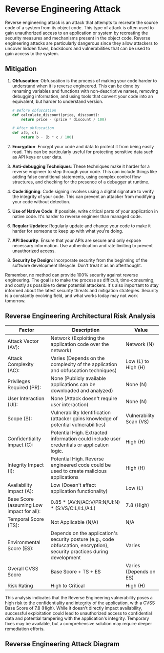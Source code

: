 # Reverse Engineering Attack 

Reverse engineering attack is an attack that attempts to recreate the source code of a system from its object code. This type of attack is often used to gain unauthorized access to an application or system by recreating the security measures and mechanisms present in the object code. Reverse engineering attacks are particularly dangerous since they allow attackers to uncover hidden flaws, backdoors and vulnerabilities that can be used to gain access to the system.

## Mitigation

1. **Obfuscation**: Obfuscation is the process of making your code harder to understand when it is reverse engineered. This can be done by renaming variables and functions with non-descriptive names, removing debugging information, and using tools that convert your code into an equivalent, but harder to understand version.

    ```python
    # Before obfuscation
    def calculate_discount(price, discount):
        return price - (price * discount / 100)

    # After obfuscation
    def a(b, c):
        return b - (b * c / 100)
    ```

2. **Encryption**: Encrypt your code and data to protect it from being easily read. This can be particularly useful for protecting sensitive data such as API keys or user data.

3. **Anti-debugging Techniques**: These techniques make it harder for a reverse engineer to step through your code. This can include things like adding false conditional statements, using complex control flow structures, and checking for the presence of a debugger at runtime.

4. **Code Signing**: Code signing involves using a digital signature to verify the integrity of your code. This can prevent an attacker from modifying your code without detection.

5. **Use of Native Code**: If possible, write critical parts of your application in native code. It's harder to reverse engineer than managed code.

6. **Regular Updates**: Regularly update and change your code to make it harder for someone to keep up with what you're doing.

7. **API Security**: Ensure that your APIs are secure and only expose necessary information. Use authentication and rate limiting to prevent unauthorized access.

8. **Security by Design**: Incorporate security from the beginning of the software development lifecycle. Don't treat it as an afterthought.

Remember, no method can provide 100% security against reverse engineering. The goal is to make the process as difficult, time-consuming, and costly as possible to deter potential attackers. It's also important to stay informed about the latest security threats and mitigation strategies. Security is a constantly evolving field, and what works today may not work tomorrow.

## Reverse Engineering Architectural Risk Analysis

| **Factor**                                  | **Description**                                                                                                               | **Value**                             |
|---------------------------------------------|-------------------------------------------------------------------------------------------------------------------------------|---------------------------------------|
| Attack   Vector (AV):                       | Network   (Exploiting the application code over the network)                                                                  | Network   (N)                         |
| Attack   Complexity (AC):                   | Varies   (Depends on the complexity of the application and obfuscation techniques)                                            |         Low (L) to High (H)           |
| Privileges   Required (PR):                 | None   (Publicly available applications can be downloaded and analyzed)                                                       | None   (N)                            |
| User   Interaction (UI):                    | None   (Attack doesn't require user interaction)                                                                              | None   (N)                            |
| Scope   (S):                                | Vulnerability   Identification (attacker gains knowledge of potential vulnerabilities)                                        |         Vulnerability Scan (VS)       |
| Confidentiality   Impact (C):               | Potential   High. Extracted information could include user credentials or application   logic.                                | High   (H)                            |
| Integrity   Impact (I):                     | Potential   High. Reverse engineered code could be used to create malicious applications                                      | High   (H)                            |
| Availability   Impact (A):                  | Low   (Doesn't affect application functionality)                                                                              | Low   (L)                             |
| Base   Score (assuming Low impact for all): | 0.85   * (AV:N/AC:V/PR:N/UI:N) * (S:VS/C:L/I:L/A:L)                                                                           | 7.8   (High)                          |
| Temporal   Score (TS):                      | Not   Applicable (N/A)                                                                                                        | N/A                                   |
| Environmental   Score (ES):                 | Depends   on the application's security posture (e.g., code obfuscation, encryption),   security practices during development | Varies                                |
| Overall   CVSS Score                        | Base   Score + TS + ES                                                                                                        |         Varies (Depends on ES)        |
| Risk   Rating                               | High   to Critical                                                                                                            | High (H)                              |

This analysis indicates that the Reverse Engineering vulnerability poses a high risk to the confidentiality and integrity of the application, with a CVSS Base Score of 7.8 (High). While it doesn't directly impact availability, successful exploitation could lead to unauthorized access to confidential data and potential tampering with the application's integrity. Temporary fixes may be available, but a comprehensive solution may require deeper remediation efforts.

## Reverse Engineering Attack Diagram